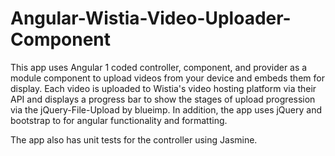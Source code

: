 ﻿# Angular-Wistia-Video-Uploader-Component
 
 This app uses Angular 1 coded controller, component, and provider as a module component to upload videos from your device and embeds them for display. Each video is uploaded to Wistia's video hosting platform via their API and displays a progress bar to show the stages of upload progression via the jQuery-File-Upload by blueimp. In addition, the app uses jQuery and bootstrap to for angular functionality and formatting.
 
The app also has unit tests for the controller using Jasmine.

 












